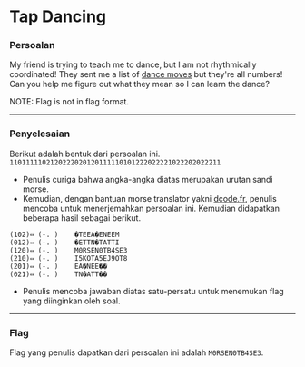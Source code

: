 # Tap Dancing

### Persoalan

My friend is trying to teach me to dance, but I am not rhythmically coordinated! They sent me a list of [dance moves](https://static.tjctf.org/518d6851c71c5482dbd5bbe812b678684238c8f4e9e9b3d95a188f7db83a0870_cipher.txt) but they're all numbers! Can you help me figure out what they mean so I can learn the dance?

NOTE: Flag is not in flag format.
____________________________________

### Penyelesaian
Berikut adalah bentuk dari persoalan ini.
`1101111102120222020120111110101222022221022202022211`
- Penulis curiga bahwa angka-angka diatas merupakan urutan sandi morse.
- Kemudian, dengan bantuan morse translator yakni [dcode.fr](https://www.dcode.fr/morse-code), penulis mencoba untuk menerjemahkan persoalan ini. Kemudian didapatkan beberapa hasil sebagai berikut.
```
(102)⇔ (-. )	�TEEA�ENEEM
(012)⇔ (-. )	�ETTN�TATTI
(120)⇔ (-. )	M0RSEN0TB4SE3
(210)⇔ (-. )	I5KOTA5EJ9OT8
(201)⇔ (-. )	EA�NEE��
(021)⇔ (-. )	TN�ATT��
```
- Penulis mencoba jawaban diatas satu-persatu untuk menemukan flag yang diinginkan oleh soal.
____________________________________

### Flag

Flag yang penulis dapatkan dari persoalan ini adalah `M0RSEN0TB4SE3`.
